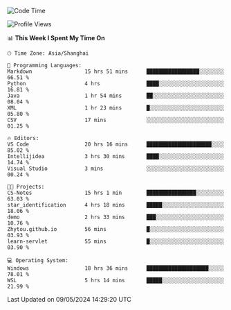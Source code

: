 <!--START_SECTION:waka-->
![Code Time](http://img.shields.io/badge/Code%20Time-1%2C681%20hrs%2019%20mins-blue)

![Profile Views](http://img.shields.io/badge/Profile%20Views-3-blue)

📊 **This Week I Spent My Time On** 

```text
🕑︎ Time Zone: Asia/Shanghai

💬 Programming Languages: 
Markdown                 15 hrs 51 mins      █████████████████░░░░░░░░   66.51 % 
Python                   4 hrs               ████░░░░░░░░░░░░░░░░░░░░░   16.81 % 
Java                     1 hr 54 mins        ██░░░░░░░░░░░░░░░░░░░░░░░   08.04 % 
XML                      1 hr 23 mins        █░░░░░░░░░░░░░░░░░░░░░░░░   05.80 % 
CSV                      17 mins             ░░░░░░░░░░░░░░░░░░░░░░░░░   01.25 % 

🔥 Editors: 
VS Code                  20 hrs 16 mins      █████████████████████░░░░   85.02 % 
Intellijidea             3 hrs 30 mins       ████░░░░░░░░░░░░░░░░░░░░░   14.74 % 
Visual Studio            3 mins              ░░░░░░░░░░░░░░░░░░░░░░░░░   00.24 % 

🐱‍💻 Projects: 
CS-Notes                 15 hrs 1 min        ████████████████░░░░░░░░░   63.03 % 
star_identification      4 hrs 18 mins       █████░░░░░░░░░░░░░░░░░░░░   18.06 % 
demo                     2 hrs 33 mins       ███░░░░░░░░░░░░░░░░░░░░░░   10.76 % 
Zhytou.github.io         56 mins             █░░░░░░░░░░░░░░░░░░░░░░░░   03.93 % 
learn-servlet            55 mins             █░░░░░░░░░░░░░░░░░░░░░░░░   03.90 % 

💻 Operating System: 
Windows                  18 hrs 36 mins      ████████████████████░░░░░   78.01 % 
WSL                      5 hrs 14 mins       █████░░░░░░░░░░░░░░░░░░░░   21.99 % 
```


 Last Updated on 09/05/2024 14:29:20 UTC
<!--END_SECTION:waka-->